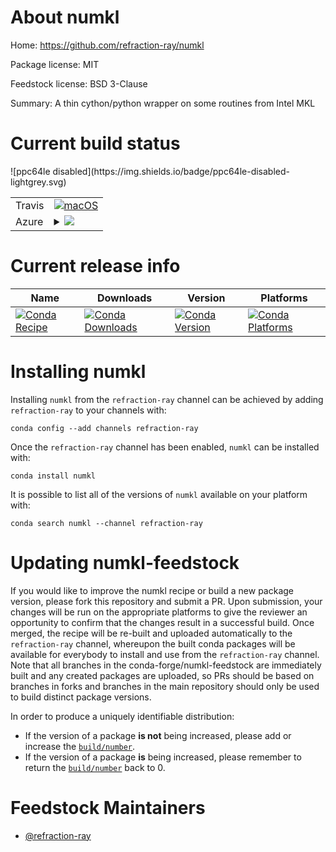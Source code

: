 About numkl
===========

Home: https://github.com/refraction-ray/numkl

Package license: MIT

Feedstock license: BSD 3-Clause

Summary: A thin cython/python wrapper on some routines from Intel MKL



Current build status
====================


<table><tr>
    <td>Travis</td>
    <td>
      <a href="https://travis-ci.org/conda-forge/numkl-feedstock">
        <img alt="macOS" src="https://img.shields.io/travis/conda-forge/numkl-feedstock/master.svg?label=macOS">
      </a>
    </td>
  </tr>
    
  <tr>
    <td>Azure</td>
    <td>
      <details>
        <summary>
          <a href="https://dev.azure.com/conda-forge/feedstock-builds/_build/latest?definitionId=&branchName=master">
            <img src="https://dev.azure.com/conda-forge/feedstock-builds/_apis/build/status/numkl-feedstock?branchName=master">
          </a>
        </summary>
        <table>
          <thead><tr><th>Variant</th><th>Status</th></tr></thead>
          <tbody><tr>
              <td>linux</td>
              <td>
                <a href="https://dev.azure.com/conda-forge/feedstock-builds/_build/latest?definitionId=&branchName=master">
                  <img src="https://dev.azure.com/conda-forge/feedstock-builds/_apis/build/status/numkl-feedstock?branchName=master&jobName=linux&configuration=linux_" alt="variant">
                </a>
              </td>
            </tr><tr>
              <td>osx</td>
              <td>
                <a href="https://dev.azure.com/conda-forge/feedstock-builds/_build/latest?definitionId=&branchName=master">
                  <img src="https://dev.azure.com/conda-forge/feedstock-builds/_apis/build/status/numkl-feedstock?branchName=master&jobName=osx&configuration=osx_" alt="variant">
                </a>
              </td>
            </tr><tr>
              <td>win</td>
              <td>
                <a href="https://dev.azure.com/conda-forge/feedstock-builds/_build/latest?definitionId=&branchName=master">
                  <img src="https://dev.azure.com/conda-forge/feedstock-builds/_apis/build/status/numkl-feedstock?branchName=master&jobName=win&configuration=win_" alt="variant">
                </a>
              </td>
            </tr>
          </tbody>
        </table>
      </details>
    </td>
  </tr>
![ppc64le disabled](https://img.shields.io/badge/ppc64le-disabled-lightgrey.svg)
</table>

Current release info
====================

| Name | Downloads | Version | Platforms |
| --- | --- | --- | --- |
| [![Conda Recipe](https://img.shields.io/badge/recipe-numkl-green.svg)](https://anaconda.org/refraction-ray/numkl) | [![Conda Downloads](https://img.shields.io/conda/dn/refraction-ray/numkl.svg)](https://anaconda.org/refraction-ray/numkl) | [![Conda Version](https://img.shields.io/conda/vn/refraction-ray/numkl.svg)](https://anaconda.org/refraction-ray/numkl) | [![Conda Platforms](https://img.shields.io/conda/pn/refraction-ray/numkl.svg)](https://anaconda.org/refraction-ray/numkl) |

Installing numkl
================

Installing `numkl` from the `refraction-ray` channel can be achieved by adding `refraction-ray` to your channels with:

```
conda config --add channels refraction-ray
```

Once the `refraction-ray` channel has been enabled, `numkl` can be installed with:

```
conda install numkl
```

It is possible to list all of the versions of `numkl` available on your platform with:

```
conda search numkl --channel refraction-ray
```




Updating numkl-feedstock
========================

If you would like to improve the numkl recipe or build a new
package version, please fork this repository and submit a PR. Upon submission,
your changes will be run on the appropriate platforms to give the reviewer an
opportunity to confirm that the changes result in a successful build. Once
merged, the recipe will be re-built and uploaded automatically to the
`refraction-ray` channel, whereupon the built conda packages will be available for
everybody to install and use from the `refraction-ray` channel.
Note that all branches in the conda-forge/numkl-feedstock are
immediately built and any created packages are uploaded, so PRs should be based
on branches in forks and branches in the main repository should only be used to
build distinct package versions.

In order to produce a uniquely identifiable distribution:
 * If the version of a package **is not** being increased, please add or increase
   the [``build/number``](https://conda.io/docs/user-guide/tasks/build-packages/define-metadata.html#build-number-and-string).
 * If the version of a package **is** being increased, please remember to return
   the [``build/number``](https://conda.io/docs/user-guide/tasks/build-packages/define-metadata.html#build-number-and-string)
   back to 0.

Feedstock Maintainers
=====================

* [@refraction-ray](https://github.com/refraction-ray/)


